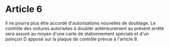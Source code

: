 # Article 6

Il ne pourra plus être accordé d'autorisations nouvelles de doublage. Le contrôle des voitures autorisées à doubler antérieurement au présent arrêté sera assuré au moyen d'une carte de stationnement spéciale et d'un poinçon D apposé sur la plaque de contrôle prévue à l'article 9.
